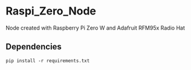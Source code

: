 # Raspi_Zero_Node
Node created with Raspberry Pi Zero W and Adafruit RFM95x Radio Hat

## Dependencies
    pip install -r requirements.txt
    
